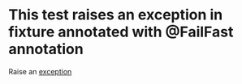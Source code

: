 # This test raises an exception in fixture annotated with @FailFast annotation

Raise an [exception](- "c:execute=throwException()")
